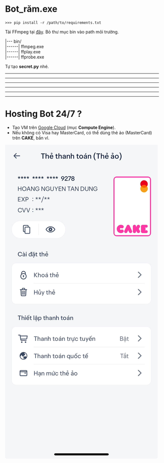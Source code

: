 # Bot_răm.exe

```
>>> pip install -r /path/to/requirements.txt
```

Tải FFmpeg tại [đây](https://ffmpeg.org/download.html). Bỏ thư mục bin vào path môi trường.

|--- bin/\
|------| ffmpeg.exe\
|------| ffplay.exe\
|------| ffprobe.exe

Tự tạo **secret.py** nhé.


____
____
____
____
____
____
# Hosting Bot 24/7 ?
- Tạo VM trên [Google Cloud](https://console.cloud.google.com/) (mục **Compute Engine**).
- Nếu không có Visa hay MasterCard, có thể dùng thẻ ảo (MasterCard) trên **CAKE**, bần vl.

![Thẻ ảo trên CAKE](image.png)